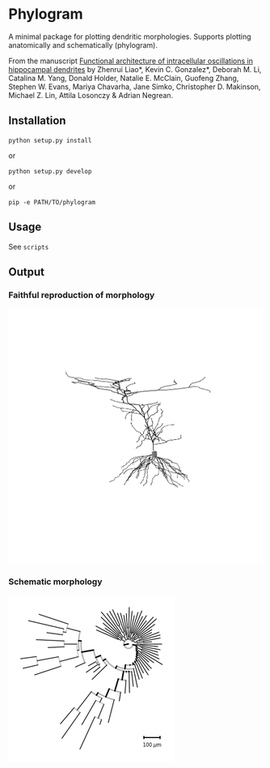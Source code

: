 # Phylogram

A minimal package for plotting dendritic morphologies. Supports plotting anatomically and schematically (phylogram).

From the manuscript [Functional architecture of intracellular oscillations in hippocampal dendrites](https://www.nature.com/articles/s41467-024-50546-z) by Zhenrui Liao*, Kevin C. Gonzalez*, Deborah M. Li, Catalina M. Yang, Donald Holder, Natalie E. McClain, Guofeng Zhang, Stephen W. Evans, Mariya Chavarha, Jane Simko, Christopher D. Makinson, Michael Z. Lin, Attila Losonczy & Adrian Negrean. 

## Installation
```
python setup.py install
```

or

```
python setup.py develop
```

or 

```
pip -e PATH/TO/phylogram
```

## Usage 
See `scripts`

## Output
### Faithful reproduction of morphology
![anatomy](./example_data/example_morphology.png)

### Schematic morphology
![phylogram](./example_data/example_phylogram.png)

